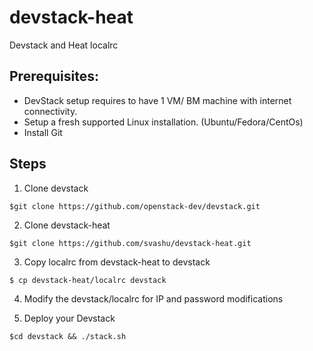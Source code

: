 devstack-heat
=============
Devstack and Heat localrc

Prerequisites:
--------------
- DevStack setup requires to have 1 VM/ BM machine with internet connectivity.
- Setup a fresh supported Linux installation. (Ubuntu/Fedora/CentOs)
- Install Git

Steps
-----
1. Clone devstack
```
$git clone https://github.com/openstack-dev/devstack.git
```

2. Clone devstack-heat
```
$git clone https://github.com/svashu/devstack-heat.git
```

3. Copy localrc from devstack-heat to devstack
```
$ cp devstack-heat/localrc devstack

```

4. Modify the devstack/localrc for IP and password modifications

5. Deploy your Devstack

```
$cd devstack && ./stack.sh
```
